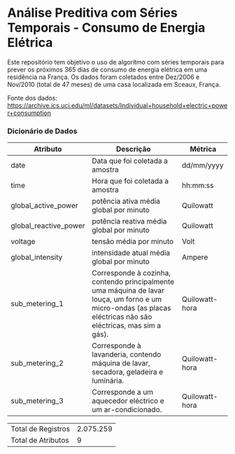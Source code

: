 

# Análise Preditiva com Séries Temporais - Consumo de Energia Elétrica
Este repositório tem objetivo o uso de algoritmo com séries temporais para prever os próximos 365 dias de consumo de energia elétrica em uma residência na França. Os dados foram coletados entre Dez/2006 e Nov/2010 (total de 47 meses) de uma casa localizada em Sceaux, França.

Fonte dos dados: https://archive.ics.uci.edu/ml/datasets/Individual+household+electric+power+consumption

### Dicionário de Dados

| Atributo  | Descrição | Métrica |
| ------------- | ------------- | ------------- |
| date | Data que foi coletada a amostra  | dd/mm/yyyy |
| time |  Hora que foi coletada a amostra | hh:mm:ss |
| global_active_power |  potência ativa média global por minuto | Quilowatt |
| global_reactive_power | potência reativa média global por minuto  | Quilowatt |
| voltage | tensão média por minuto  | Volt |
| global_intensity | intensidade atual média global por minuto  | Ampere |
| sub_metering_1 |  Corresponde à cozinha, contendo principalmente uma máquina de lavar louça, um forno e um micro-ondas (as placas eléctricas não são eléctricas, mas sim a gás). | Quilowatt-hora |
| sub_metering_2 | Corresponde à lavanderia, contendo máquina de lavar, secadora, geladeira e luminária. | Quilowatt-hora |
| sub_metering_3 |  Corresponde a um aquecedor eléctrico e um ar-condicionado. | Quilowatt-hora |

| | |
| ------------- | ------------- |
| Total de Registros | 2.075.259  |
| Total de Atributos | 9  |
